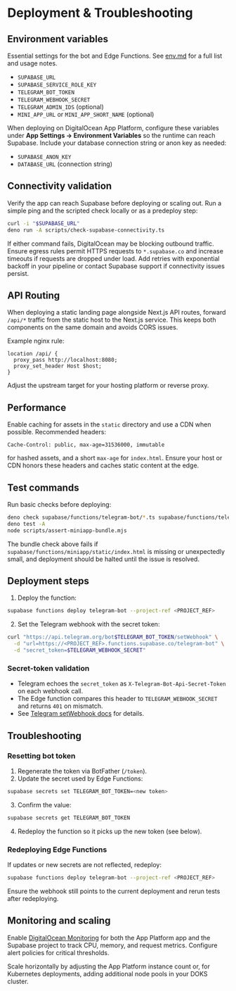 # Deployment & Troubleshooting

## Environment variables

Essential settings for the bot and Edge Functions. See [env.md](env.md) for a
full list and usage notes.

- `SUPABASE_URL`
- `SUPABASE_SERVICE_ROLE_KEY`
- `TELEGRAM_BOT_TOKEN`
- `TELEGRAM_WEBHOOK_SECRET`
- `TELEGRAM_ADMIN_IDS` (optional)
- `MINI_APP_URL` or `MINI_APP_SHORT_NAME` (optional)

When deploying on DigitalOcean App Platform, configure these variables under
**App Settings → Environment Variables** so the runtime can reach Supabase.
Include your database connection string or anon key as needed:

- `SUPABASE_ANON_KEY`
- `DATABASE_URL` (connection string)

## Connectivity validation

Verify the app can reach Supabase before deploying or scaling out. Run a simple
ping and the scripted check locally or as a predeploy step:

```bash
curl -i "$SUPABASE_URL"
deno run -A scripts/check-supabase-connectivity.ts
```

If either command fails, DigitalOcean may be blocking outbound traffic. Ensure
egress rules permit HTTPS requests to `*.supabase.co` and increase timeouts if
requests are dropped under load. Add retries with exponential backoff in your
pipeline or contact Supabase support if connectivity issues persist.

## API Routing

When deploying a static landing page alongside Next.js API routes, forward
`/api/*` traffic from the static host to the Next.js service. This keeps both
components on the same domain and avoids CORS issues.

Example nginx rule:

```nginx
location /api/ {
  proxy_pass http://localhost:8080;
  proxy_set_header Host $host;
}
```

Adjust the upstream target for your hosting platform or reverse proxy.

## Performance

Enable caching for assets in the `static` directory and use a CDN when
possible. Recommended headers:

```
Cache-Control: public, max-age=31536000, immutable
```

for hashed assets, and a short `max-age` for `index.html`. Ensure your host
or CDN honors these headers and caches static content at the edge.

## Test commands

Run basic checks before deploying:

```bash
deno check supabase/functions/telegram-bot/*.ts supabase/functions/telegram-bot/**/*.ts
deno test -A
node scripts/assert-miniapp-bundle.mjs
```

The bundle check above fails if `supabase/functions/miniapp/static/index.html` is
missing or unexpectedly small, and deployment should be halted until the issue
is resolved.

## Deployment steps

1. Deploy the function:

```bash
supabase functions deploy telegram-bot --project-ref <PROJECT_REF>
```

2. Set the Telegram webhook with the secret token:

```bash
curl "https://api.telegram.org/bot$TELEGRAM_BOT_TOKEN/setWebhook" \
  -d "url=https://<PROJECT_REF>.functions.supabase.co/telegram-bot" \
  -d "secret_token=$TELEGRAM_WEBHOOK_SECRET"
```

### Secret-token validation

- Telegram echoes the `secret_token` as `X-Telegram-Bot-Api-Secret-Token` on
  each webhook call.
- The Edge function compares this header to `TELEGRAM_WEBHOOK_SECRET` and
  returns `401` on mismatch.
- See [Telegram setWebhook docs](https://core.telegram.org/bots/api#setwebhook)
  for details.

## Troubleshooting

### Resetting bot token

1. Regenerate the token via BotFather (`/token`).
2. Update the secret used by Edge Functions:

```bash
supabase secrets set TELEGRAM_BOT_TOKEN=<new token>
```

3. Confirm the value:

```bash
supabase secrets get TELEGRAM_BOT_TOKEN
```

4. Redeploy the function so it picks up the new token (see below).

### Redeploying Edge Functions

If updates or new secrets are not reflected, redeploy:

```bash
supabase functions deploy telegram-bot --project-ref <PROJECT_REF>
```

Ensure the webhook still points to the current deployment and rerun tests after
redeploying.

## Monitoring and scaling

Enable [DigitalOcean Monitoring](https://docs.digitalocean.com/products/monitoring/)
for both the App Platform app and the Supabase project to track CPU, memory,
and request metrics. Configure alert policies for critical thresholds.

Scale horizontally by adjusting the App Platform instance count or, for
Kubernetes deployments, adding additional node pools in your DOKS cluster.
